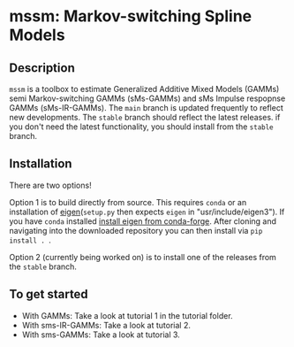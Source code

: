 # mssm: Markov-switching Spline Models

## Description
``mssm`` is a toolbox to estimate Generalized Additive Mixed Models (GAMMs) semi Markov-switching GAMMs (sMs-GAMMs) and sMs Impulse respopnse GAMMs (sMs-IR-GAMMs).
The ``main`` branch is updated frequently to reflect new developments. The ``stable`` branch should reflect the latest releases. if you don't need the latest functionality, you
should install from the ``stable`` branch.

## Installation
There are two options!

Option 1 is to build directly from source. This requires ``conda`` or an installation of [eigen](https://eigen.tuxfamily.org/index.php?title=Main_Page)(``setup.py`` then expects ``eigen`` in "usr/include/eigen3"). If you have ``conda`` installed
[install eigen from conda-forge](https://anaconda.org/conda-forge/eigen). After cloning and navigating into the downloaded repository you can then install via ``pip install . ``.

Option 2 (currently being worked on) is to install one of the releases from the ``stable`` branch.

## To get started

 - With GAMMs: Take a look at tutorial 1 in the tutorial folder.
 - With sms-IR-GAMMs: Take a look at tutorial 2.
 - With sms-GAMMs: Take a look at tutorial 3.
